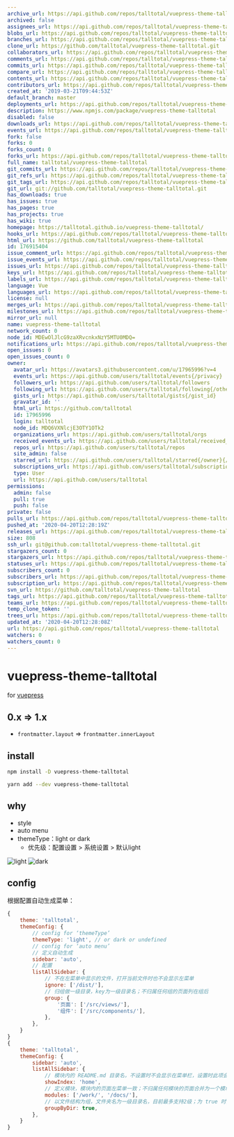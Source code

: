 ```yaml
---
archive_url: https://api.github.com/repos/talltotal/vuepress-theme-talltotal/{archive_format}{/ref}
archived: false
assignees_url: https://api.github.com/repos/talltotal/vuepress-theme-talltotal/assignees{/user}
blobs_url: https://api.github.com/repos/talltotal/vuepress-theme-talltotal/git/blobs{/sha}
branches_url: https://api.github.com/repos/talltotal/vuepress-theme-talltotal/branches{/branch}
clone_url: https://github.com/talltotal/vuepress-theme-talltotal.git
collaborators_url: https://api.github.com/repos/talltotal/vuepress-theme-talltotal/collaborators{/collaborator}
comments_url: https://api.github.com/repos/talltotal/vuepress-theme-talltotal/comments{/number}
commits_url: https://api.github.com/repos/talltotal/vuepress-theme-talltotal/commits{/sha}
compare_url: https://api.github.com/repos/talltotal/vuepress-theme-talltotal/compare/{base}...{head}
contents_url: https://api.github.com/repos/talltotal/vuepress-theme-talltotal/contents/{+path}
contributors_url: https://api.github.com/repos/talltotal/vuepress-theme-talltotal/contributors
created_at: '2019-03-21T09:44:53Z'
default_branch: master
deployments_url: https://api.github.com/repos/talltotal/vuepress-theme-talltotal/deployments
description: https://www.npmjs.com/package/vuepress-theme-talltotal
disabled: false
downloads_url: https://api.github.com/repos/talltotal/vuepress-theme-talltotal/downloads
events_url: https://api.github.com/repos/talltotal/vuepress-theme-talltotal/events
fork: false
forks: 0
forks_count: 0
forks_url: https://api.github.com/repos/talltotal/vuepress-theme-talltotal/forks
full_name: talltotal/vuepress-theme-talltotal
git_commits_url: https://api.github.com/repos/talltotal/vuepress-theme-talltotal/git/commits{/sha}
git_refs_url: https://api.github.com/repos/talltotal/vuepress-theme-talltotal/git/refs{/sha}
git_tags_url: https://api.github.com/repos/talltotal/vuepress-theme-talltotal/git/tags{/sha}
git_url: git://github.com/talltotal/vuepress-theme-talltotal.git
has_downloads: true
has_issues: true
has_pages: true
has_projects: true
has_wiki: true
homepage: https://talltotal.github.io/vuepress-theme-talltotal/
hooks_url: https://api.github.com/repos/talltotal/vuepress-theme-talltotal/hooks
html_url: https://github.com/talltotal/vuepress-theme-talltotal
id: 176915404
issue_comment_url: https://api.github.com/repos/talltotal/vuepress-theme-talltotal/issues/comments{/number}
issue_events_url: https://api.github.com/repos/talltotal/vuepress-theme-talltotal/issues/events{/number}
issues_url: https://api.github.com/repos/talltotal/vuepress-theme-talltotal/issues{/number}
keys_url: https://api.github.com/repos/talltotal/vuepress-theme-talltotal/keys{/key_id}
labels_url: https://api.github.com/repos/talltotal/vuepress-theme-talltotal/labels{/name}
language: Vue
languages_url: https://api.github.com/repos/talltotal/vuepress-theme-talltotal/languages
license: null
merges_url: https://api.github.com/repos/talltotal/vuepress-theme-talltotal/merges
milestones_url: https://api.github.com/repos/talltotal/vuepress-theme-talltotal/milestones{/number}
mirror_url: null
name: vuepress-theme-talltotal
network_count: 0
node_id: MDEwOlJlcG9zaXRvcnkxNzY5MTU0MDQ=
notifications_url: https://api.github.com/repos/talltotal/vuepress-theme-talltotal/notifications{?since,all,participating}
open_issues: 0
open_issues_count: 0
owner:
  avatar_url: https://avatars3.githubusercontent.com/u/17965996?v=4
  events_url: https://api.github.com/users/talltotal/events{/privacy}
  followers_url: https://api.github.com/users/talltotal/followers
  following_url: https://api.github.com/users/talltotal/following{/other_user}
  gists_url: https://api.github.com/users/talltotal/gists{/gist_id}
  gravatar_id: ''
  html_url: https://github.com/talltotal
  id: 17965996
  login: talltotal
  node_id: MDQ6VXNlcjE3OTY1OTk2
  organizations_url: https://api.github.com/users/talltotal/orgs
  received_events_url: https://api.github.com/users/talltotal/received_events
  repos_url: https://api.github.com/users/talltotal/repos
  site_admin: false
  starred_url: https://api.github.com/users/talltotal/starred{/owner}{/repo}
  subscriptions_url: https://api.github.com/users/talltotal/subscriptions
  type: User
  url: https://api.github.com/users/talltotal
permissions:
  admin: false
  pull: true
  push: false
private: false
pulls_url: https://api.github.com/repos/talltotal/vuepress-theme-talltotal/pulls{/number}
pushed_at: '2020-04-20T12:28:19Z'
releases_url: https://api.github.com/repos/talltotal/vuepress-theme-talltotal/releases{/id}
size: 808
ssh_url: git@github.com:talltotal/vuepress-theme-talltotal.git
stargazers_count: 0
stargazers_url: https://api.github.com/repos/talltotal/vuepress-theme-talltotal/stargazers
statuses_url: https://api.github.com/repos/talltotal/vuepress-theme-talltotal/statuses/{sha}
subscribers_count: 0
subscribers_url: https://api.github.com/repos/talltotal/vuepress-theme-talltotal/subscribers
subscription_url: https://api.github.com/repos/talltotal/vuepress-theme-talltotal/subscription
svn_url: https://github.com/talltotal/vuepress-theme-talltotal
tags_url: https://api.github.com/repos/talltotal/vuepress-theme-talltotal/tags
teams_url: https://api.github.com/repos/talltotal/vuepress-theme-talltotal/teams
temp_clone_token: ''
trees_url: https://api.github.com/repos/talltotal/vuepress-theme-talltotal/git/trees{/sha}
updated_at: '2020-04-20T12:28:08Z'
url: https://api.github.com/repos/talltotal/vuepress-theme-talltotal
watchers: 0
watchers_count: 0
---
```


# vuepress-theme-talltotal

for [vuepress](https://vuepress.vuejs.org/zh/config/#theme)

## 0.x => 1.x
- `frontmatter.layout` => `frontmatter.innerLayout`


## install

```bash
npm install -D vuepress-theme-talltotal

yarn add --dev vuepress-theme-talltotal
```

## why
- style
- auto menu
- themeType：light or dark
    - 优先级：配置设置 > 系统设置 > 默认light

![light](https://talltotal.github.io/vuepress-theme-talltotal/imgs/light.jpg)
![dark](https://talltotal.github.io/vuepress-theme-talltotal/imgs/dark.jpg)

## config

根据配置自动生成菜单：

```js
{
    theme: 'talltotal',
    themeConfig: {
        // config for ‘themeType’
        themeType: 'light', // or dark or undefined
        // config for ‘auto menu’
        // 定义自动生成
        sidebar: 'auto',
        // 配置
        listAllSidebar: {
            // 不在左菜单中显示的文件，打开当前文件时也不会显示左菜单
            ignore: ['/dist/'],
            // 归组做一级目录，key为一级目录名；不归属任何组的页面列在组后
            group: {
                '页面': ['/src/views/'],
                '组件': ['/src/components/'],
            },
        },
    }
}
{
    theme: 'talltotal',
    themeConfig: {
        sidebar: 'auto',
        listAllSidebar: {
            // 模块内的 README.md 目录名，不设置时不会显示在菜单栏，设置时此项会列在左菜单的第一个
            showIndex: 'home',
            // 定义模块，模块内的页面左菜单一致；不归属任何模块的页面合并为一个模块
            modules: ['/work/', '/docs/'],
            // 以文件结构为组，文件夹名为一级目录名，目前最多支持2级；为 true 时，group 配置无效
            groupByDir: true,
        },
    }
}
```
